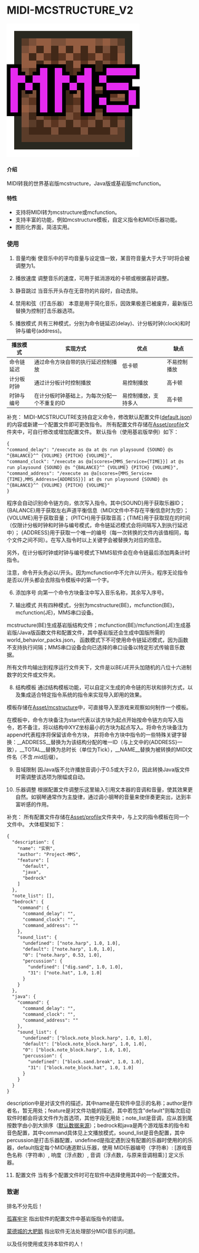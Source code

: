 # MIDI-MCSTRUCTURE_V2
![MMS Icon](MMS_Icon.png)

#### 介绍
MIDI转我的世界基岩版mcstructure，Java版或基岩版mcfunction。

#### 特性
- 支持将MIDI转为mcstructure或mcfunction。
- 支持丰富的功能，例如mcstructure模板，自定义指令和MIDI乐器功能。
- 图形化界面，简洁实用。

### 使用
1. 音量均衡
使音乐中的平均音量与设定值一致，某音符音量大于大于1时将会被调整为1。

2. 播放速度
调整音乐的速度，可用于抵消游戏的卡顿或根据喜好调整。

3. 静音跳过
当音乐开头存在无音符的片段时，自动去除。

4. 禁用和弦（打击乐器）
本意是用于简化音乐，因效果极差已被废弃，最新版已替换为控制打击乐器选项。

5. 播放模式
共有三种模式，分别为命令链延迟(delay)、计分板时钟(clock)和时钟与编号(address)。

| 播放模式  | 实现方式                    | 优点         | 缺点     |
|-------|-------------------------|------------|--------|
| 命令链延迟 | 通过命令方块自带的执行延迟控制播放       | 低卡顿        | 不易控制播放 |
| 计分板时钟 | 通过计分板计时控制播放             | 易控制播放      | 高卡顿    |
| 时钟与编号 | 在计分板时钟基础上，为每次分配一个不重复的ID | 易控制播放，支持多人 | 高卡顿    |

补充：
MIDI-MCSTRUCUTRE支持自定义命令，修改默认配置文件([default.json](https://gitee.com/mrdxhmagic/midi-mcstructure/raw/master/Asset/text/setting.json))的内容或新建一个配置文件即可更改指令。
所有配置文件存储在[Asset/profile](https://gitee.com/mrdxhmagic/midi-mcstructure/tree/master/Asset/profile)文件夹中，可自行修改或增加配置文件。
默认指令（使用基岩版举例）如下：

```
{
"command_delay": "/execute as @a at @s run playsound {SOUND} @s ^{BALANCE}^^ {VOLUME} {PITCH} {VOLUME}", 
"command_clock": "/execute as @a[scores={MMS_Service={TIME}}] at @s run playsound {SOUND} @s ^{BALANCE}^^ {VOLUME} {PITCH} {VOLUME}", 
"command_address": "/execute as @a[scores={MMS_Service={TIME},MMS_Address={ADDRESS}}] at @s run playsound {SOUND} @s ^{BALANCE}^^ {VOLUME} {PITCH} {VOLUME}"
}
```

程序会自动识别命令链方向，依次写入指令。其中{SOUND}用于获取乐器ID；{BALANCE}用于获取左右声道平衡信息（MIDI文件中不存在平衡信息时为空）；{VOLUME}用于获取音量；
{PITCH}用于获取音高；{TIME}用于获取现在的时间（仅限计分板时钟和时钟与编号模式，命令链延迟模式会将间隔写入到执行延迟中）；
{ADDRESS}用于获取一个唯一的编号（每一次转换的文件内该值相同，每个文件之间不同）。在写入指令时以上关键字会被替换为对应的信息。

另外，在计分板时钟或时钟与编号模式下MMS软件会在命令链最后添加两条计时指令。

注意，命令开头务必以/开头。因为mcfunction中不允许以/开头，程序无论指令是否以/开头都会去除指令模板中的第一个字。

6. 添加序号
向第一个命令方块备注中写入音乐名称，其余写入序号。

7. 输出模式
共有四种模式，分别为mcstructure(BE)，mcfunction(BE)，mcfunction(JE)，MMS串口设备。

mcstructure(BE)生成基岩版结构文件；mcfunction(BE)/mcfunction(JE)生成基岩版/Java版函数文件和配置文件，其中基岩版还会生成中国版所需的world_behavior_packs.json，
函数模式下不可使用命令链延迟模式，因为函数不支持执行间隔；MMS串口设备会向已选择的串口设备以特定形式传输音乐数据。

所有文件均输出到程序运行文件夹下，文件是以BE/JE开头加随机的八位十六进制数字的文件或文件夹。

8. 结构模板
通过结构模板功能，可以自定义生成的命令链的形状和排列方式，以及集成适合特定指令系统的指令来实现导入即用的效果。

模板存储在[Asset/mcstructure](https://gitee.com/mrdxhmagic/midi-mcstructure/tree/master/Asset/mcstructure)中，可直接导入至游戏来观察如何制作一个模板。

在模板中，命令方块备注为start代表以该方块为起点开始按命令链方向写入指令，若不备注，将以结构中XYZ坐标最小的方块为起点写入。将命令方块备注为append代表程序将保留该命令方块，
并将命令方块中指令的一些特殊关键字替换：__ADDRESS__替换为为该结构分配的唯一ID（与上文中的{ADDRESS}一致），__TOTAL__替换为总时长（单位为Tick），__NAME__替换为被转换的MIDI文件名（不含.mid后缀）。

9. 音域限制
因Java版不允许播放音调小于0.5或大于2.0，因此转换Java版文件时需调整该选项为限幅或自动。

10. 乐器调整
根据配置文件调整乐这里输入引用文本器的音调和音量，使其效果更自然。如钢琴通常作为主旋律，通过调小钢琴的音量来使伴奏更突出，达到丰富听感的作用。

补充：
所有配置文件存储在[Asset/profile](https://gitee.com/mrdxhmagic/midi-mcstructure/tree/master/Asset/profile)文件夹中，与上文的指令模板在同一个文件中。
大体框架如下：

```
{
  "description": {
    "name": "实例",
    "author": "Project-MMS",
    "feature": [
      "default",
      "java",
      "bedrock"
    ]
  },
  "note_list": [],
  "bedrock": {
    "command": {
      "command_delay": "",
      "command_clock": "",
      "command_address": ""
    },
    "sound_list": {
      "undefined": ["note.harp", 1.0, 1.0],
      "default": ["note.harp", 1.0, 1.0],
      "0": ["note.harp", 0.53, 1.0],
      "percussion": {
        "undefined": ["dig.sand", 1.0, 1.0],
        "31": ["note.hat", 1.0, 1.0]
      }
    }
  },
  "java": {
    "command": {
      "command_delay": "",
      "command_clock": "",
      "command_address": ""
    },
    "sound_list": {
      "undefined": ["block.note_block.harp", 1.0, 1.0],
      "default": ["block.note_block.harp", 1.0, 1.0],
      "0": ["block.note_block.harp", 1.0, 1.0],
      "percussion": {
        "undefined": ["block.sand.break", 1.0, 1.0],
        "31": ["block.note_block.hat", 1.0, 1.0]
      }
    }
  }
}
```

description中是对该文件的描述，其中name是在软件中显示的名称；author是作者名，暂无用处；feature是对文件功能的描述，其中若包含"default"则每次启动软件时都会将该文件作为首选项，其他字段无用处；note_list是音调，应从首到尾按数字由小到大排序（[默认数据来源](https://b23.tv/mQuuE1T)）；bedrock和java是两个游戏版本的指令和音色配置，其中command具体见上文播放模式，sound_list是音色配置，其中percussion是打击乐器配置，undefined是指定遇到没有配置的乐器时使用的的乐器，default指定每个MIDI通道默认乐器，使用  MIDI乐器编号（字符串）: [游戏音色名称（字符串）, 响度（浮点数）, 音调（浮点数，与原来音调相乘）]  定义乐器。

11. 配置文件
当有多个配置文件时可在软件中选择使用其中的一个配置文件。

### 致谢
排名不分先后！

[孤寡牢宇](https://m.bilibili.com/space/169253838?&unique_k=2333) 指出软件的配置文件中基岩版指令的错误。

[蒙德城的大肥鹅](https://m.bilibili.com/space/1233311179?&unique_k=2333) 指出软件无法处理部分MIDI音乐的问题。

以及任何使用或支持本软件的人！